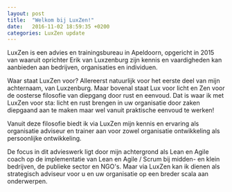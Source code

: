 ```yaml
---
layout: post
title:  "Welkom bij LuxZen!"
date:   2016-11-02 18:59:35 +0200
categories: LuxZen update
---
```

LuxZen is een advies en trainingsbureau in Apeldoorn, opgericht in 2015 van waaruit oprichter Erik van Luxzenburg zijn kennis en vaardigheden kan aanbieden aan bedrijven, organisaties en individuen.

Waar staat LuxZen voor? Allereerst natuurlijk voor het eerste deel van mijn achternaam, van Luxzenburg. Maar bovenal staat Lux voor licht en Zen voor de oosterse filosofie van diepgang door rust en eenvoud. Dat is waar ik met LuxZen voor sta: licht en rust brengen in uw organisatie door zaken diepgaand aan te maken maar wel vanuit praktische eenvoud te werken!

Vanuit deze filosofie biedt ik via LuxZen mijn kennis en ervaring als organisatie adviseur en trainer aan voor zowel organisatie ontwikkeling als persoonlijke ontwikkeling.

De focus in dit advieswerk ligt door mijn achtergrond als Lean en Agile coach op de implementatie van Lean en Agile / Scrum bij midden- en klein bedrijven, de publieke sector en NGO's. Maar via LuxZen kan ik dienen als strategisch adviseur voor u en uw organisatie op een breder scala aan onderwerpen.
